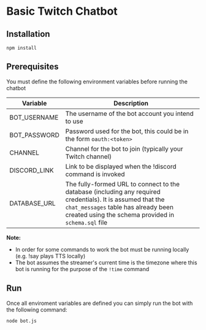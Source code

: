 Basic Twitch Chatbot
================
## Installation
```
npm install
```
## Prerequisites
You must define the following environment variables before running the chatbot

| Variable      | Description |
| ------------- | ----------- |
| BOT_USERNAME  | The username of the bot account you intend to use       |
| BOT_PASSWORD  | Password used for the bot, this could be in the form `oauth:<token>`        |
| CHANNEL       | Channel for the bot to join (typically your Twitch channel)        |
| DISCORD_LINK  | Link to be displayed when the !discord command is invoked        |
| DATABASE_URL  | The fully-formed URL to connect to the database (including any required credentials). It is assumed that the `chat_messages` table has already been created using the schema provided in `schema.sql` file      |

**Note:** 
- In order for some commands to work the bot must be running locally (e.g. !say plays TTS locally)
- The bot assumes the streamer's current time is the timezone where this bot is running for the purpose of the `!time` command


## Run

Once all enviroment variables are defined you can simply run the bot with the following command:

```
node bot.js    
```
